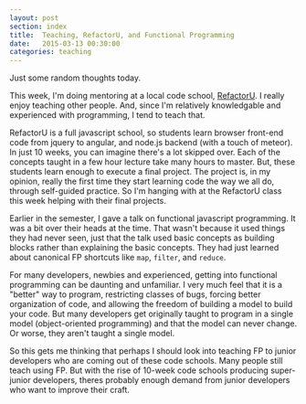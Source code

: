 ```yaml
---
layout: post
section: index
title:  Teaching, RefactorU, and Functional Programming
date:   2015-03-13 00:30:00
categories: teaching
---
```


Just some random thoughts today.

This week, I'm doing mentoring at a local code school, [RefactorU][refactoru]. I really enjoy teaching other people. And, since I'm relatively knowledgable and experienced with programming, I tend to teach that.

<!--break-->

RefactorU is a full javascript school, so students learn browser front-end code from jquery to angular, and node.js backend (with a touch of meteor). In just 10 weeks, you can imagine there's a lot skipped over. Each of the concepts taught in a few hour lecture take many hours to master. But, these students learn enough to execute a final project. The project is, in my opinion, really the first time they start learning code the way we all do, through self-guided practice. So I'm hanging with at the RefactorU class this week helping with their final projects.

Earlier in the semester, I gave a talk on functional javascript programming. It was a bit over their heads at the time. That wasn't because it used things they had never seen, just that the talk used basic concepts as building blocks rather than explaining the basic concepts. They had just learned about canonical FP shortcuts like `map`, `filter`, and `reduce`.

For many developers, newbies and experienced, getting into functional programming can be daunting and unfamiliar. I very much feel that it is a "better" way to program, restricting classes of bugs, forcing better organization of code, and allowing the freedom of building a model to build your code. But many developers get originally taught to program in a single model (object-oriented programming) and that the model can never change. Or worse, they aren't taught a single model.

So this gets me thinking that perhaps I should look into teaching FP to junior developers who are coming out of these code schools. Many people still teach using FP. But with the rise of 10-week code schools producing super-junior developers, theres probably enough demand from junior developers who want to improve their craft.

[refactoru]: http://refactoru.com